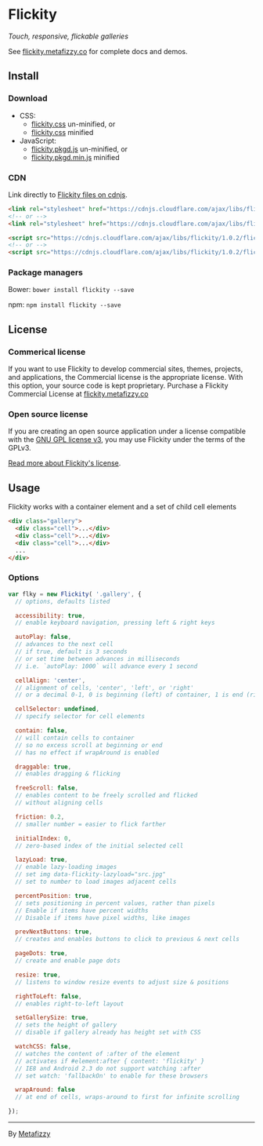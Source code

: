 # Flickity

_Touch, responsive, flickable galleries_

See [flickity.metafizzy.co](http://flickity.metafizzy.co) for complete docs and demos.

## Install

### Download

+ CSS:
  - [flickity.css](https://github.com/metafizzy/flickity/raw/master/dist/flickity.css) un-minified, or
  - [flickity.css](https://github.com/metafizzy/flickity/raw/master/dist/flickity.min.css) minified
+ JavaScript:
  - [flickity.pkgd.js](https://github.com/metafizzy/flickity/raw/master/dist/flickity.pkgd.js) un-minified, or
  - [flickity.pkgd.min.js](https://github.com/metafizzy/flickity/raw/master/dist/flickity.pkgd.min.js) minified

### CDN

Link directly to [Flickity files on cdnjs](https://cdnjs.com/libraries/flickity).

``` html
<link rel="stylesheet" href="https://cdnjs.cloudflare.com/ajax/libs/flickity/1.0.2/flickity.css">
<!-- or -->
<link rel="stylesheet" href="https://cdnjs.cloudflare.com/ajax/libs/flickity/1.0.2/flickity.min.css">
```

``` html
<script src="https://cdnjs.cloudflare.com/ajax/libs/flickity/1.0.2/flickity.pkgd.js"></script>
<!-- or -->
<script src="https://cdnjs.cloudflare.com/ajax/libs/flickity/1.0.2/flickity.pkgd.min.js"></script>
```

### Package managers

Bower: `bower install flickity --save`

npm: `npm install flickity --save`

## License

### Commerical license

If you want to use Flickity to develop commercial sites, themes, projects, and applications, the Commercial license is the appropriate license. With this option, your source code is kept proprietary. Purchase a Flickity Commercial License at [flickity.metafizzy.co](http://flickity.metafizzy.co/#commerical-license)

### Open source license

If you are creating an open source application under a license compatible with the [GNU GPL license v3](https://www.gnu.org/licenses/gpl-3.0.html), you may use Flickity under the terms of the GPLv3.

[Read more about Flickity's license](http://flickity.metafizzy.co/license.html).

## Usage

Flickity works with a container element and a set of child cell elements

``` html
<div class="gallery">
  <div class="cell">...</div>
  <div class="cell">...</div>
  <div class="cell">...</div>
  ...
</div>
```

### Options

``` js
var flky = new Flickity( '.gallery', {
  // options, defaults listed

  accessibility: true,
  // enable keyboard navigation, pressing left & right keys

  autoPlay: false,
  // advances to the next cell
  // if true, default is 3 seconds
  // or set time between advances in milliseconds
  // i.e. `autoPlay: 1000` will advance every 1 second

  cellAlign: 'center',
  // alignment of cells, 'center', 'left', or 'right'
  // or a decimal 0-1, 0 is beginning (left) of container, 1 is end (right)

  cellSelector: undefined,
  // specify selector for cell elements

  contain: false,
  // will contain cells to container
  // so no excess scroll at beginning or end
  // has no effect if wrapAround is enabled

  draggable: true,
  // enables dragging & flicking

  freeScroll: false,
  // enables content to be freely scrolled and flicked
  // without aligning cells

  friction: 0.2,
  // smaller number = easier to flick farther

  initialIndex: 0,
  // zero-based index of the initial selected cell

  lazyLoad: true,
  // enable lazy-loading images
  // set img data-flickity-lazyload="src.jpg"
  // set to number to load images adjacent cells

  percentPosition: true,
  // sets positioning in percent values, rather than pixels
  // Enable if items have percent widths
  // Disable if items have pixel widths, like images

  prevNextButtons: true,
  // creates and enables buttons to click to previous & next cells

  pageDots: true,
  // create and enable page dots

  resize: true,
  // listens to window resize events to adjust size & positions

  rightToLeft: false,
  // enables right-to-left layout

  setGallerySize: true,
  // sets the height of gallery
  // disable if gallery already has height set with CSS

  watchCSS: false,
  // watches the content of :after of the element
  // activates if #element:after { content: 'flickity' }
  // IE8 and Android 2.3 do not support watching :after
  // set watch: 'fallbackOn' to enable for these browsers

  wrapAround: false
  // at end of cells, wraps-around to first for infinite scrolling

});
```

---

By [Metafizzy](http://metafizzy.co)

